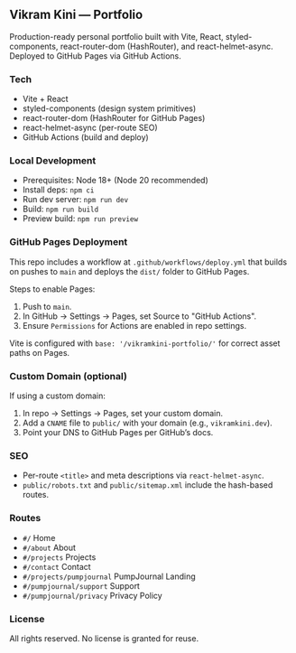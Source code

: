 ## Vikram Kini — Portfolio

Production-ready personal portfolio built with Vite, React, styled-components, react-router-dom (HashRouter), and react-helmet-async. Deployed to GitHub Pages via GitHub Actions.

### Tech
- Vite + React
- styled-components (design system primitives)
- react-router-dom (HashRouter for GitHub Pages)
- react-helmet-async (per-route SEO)
- GitHub Actions (build and deploy)

### Local Development
- Prerequisites: Node 18+ (Node 20 recommended)
- Install deps: `npm ci`
- Run dev server: `npm run dev`
- Build: `npm run build`
- Preview build: `npm run preview`

### GitHub Pages Deployment
This repo includes a workflow at `.github/workflows/deploy.yml` that builds on pushes to `main` and deploys the `dist/` folder to GitHub Pages.

Steps to enable Pages:
1. Push to `main`.
2. In GitHub → Settings → Pages, set Source to "GitHub Actions".
3. Ensure `Permissions` for Actions are enabled in repo settings.

Vite is configured with `base: '/vikramkini-portfolio/'` for correct asset paths on Pages.

### Custom Domain (optional)
If using a custom domain:
1. In repo → Settings → Pages, set your custom domain.
2. Add a `CNAME` file to `public/` with your domain (e.g., `vikramkini.dev`).
3. Point your DNS to GitHub Pages per GitHub’s docs.

### SEO
- Per-route `<title>` and meta descriptions via `react-helmet-async`.
- `public/robots.txt` and `public/sitemap.xml` include the hash-based routes.

### Routes
- `#/` Home
- `#/about` About
- `#/projects` Projects
- `#/contact` Contact
- `#/projects/pumpjournal` PumpJournal Landing
- `#/pumpjournal/support` Support
- `#/pumpjournal/privacy` Privacy Policy

### License
All rights reserved. No license is granted for reuse.

